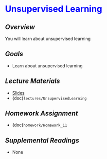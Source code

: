 # <span style="color: blue;"><b>Unsupervised Learning</b></span>

## *Overview*
You will learn about unsupervised learning

## *Goals*
* Learn about unsupervised learning

## *Lecture Materials*
* [Slides](https://docs.google.com/presentation/d/1jGxr3j5t7Ahi3Ai6501dVJXOIzvlYMGhe9ZDqHlcfjo/edit?usp=sharing)
* {doc}`lectures/UnsupervisedLearning`

## *Homework Assignment*
* {doc}`homework/Homework_11`

## *Supplemental Readings*
* None
